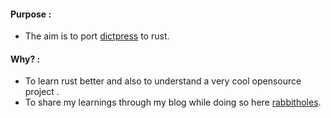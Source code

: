 #### Purpose :
- The aim is to port [dictpress](https://github.com/knadh/dictpress) to rust.


#### Why? :
- To learn rust better and also to understand a very cool opensource project .
- To share my learnings through my blog while doing so here [rabbitholes](rabbitholes.in).
